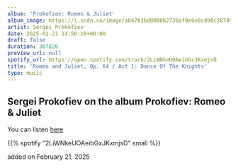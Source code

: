 ```yaml
---
album: 'Prokofiev: Romeo & Juliet'
album_image: https://i.scdn.co/image/ab67616d0000b2738af0e6e8cd90c28749ccbcd9
artist: Sergei Prokofiev
date: 2025-02-21 14:56:10+00:00
draft: false
duration: 307826
preview_url: null
spotify_url: https://open.spotify.com/track/2LiWNkeUOAeibGxJKxmjsD
title: 'Romeo and Juliet, Op. 64 / Act 1: Dance Of The Knights'
type: music
---
```



## Sergei Prokofiev on the album Prokofiev: Romeo & Juliet

You can listen [here](https://open.spotify.com/track/2LiWNkeUOAeibGxJKxmjsD)

{{% spotify "2LiWNkeUOAeibGxJKxmjsD" small %}}

added on February 21, 2025
